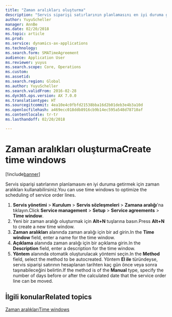 ```yaml
---
title: "Zaman aralıkları oluşturma"
description: "Servis siparişi satırlarının planlamasını en iyi duruma getirmek için zaman aralıkları kullanabilirsiniz."
author: YuyuScheller
manager: AnnBe
ms.date: 02/20/2018
ms.topic: article
ms.prod: 
ms.service: dynamics-ax-applications
ms.technology: 
ms.search.form: SMATimeAgreement
audience: Application User
ms.reviewer: yuyus
ms.search.scope: Core, Operations
ms.custom: 
ms.assetid: 
ms.search.region: Global
ms.author: YuyuScheller
ms.search.validFrom: 2016-02-28
ms.dyn365.ops.version: AX 7.0.0
ms.translationtype: HT
ms.sourcegitcommit: 4ea10e4c0fbfd21538bba16d2b01deb3e4b3a10d
ms.openlocfilehash: a469ecc018ddb8916cb9b14ec595a548d78710af
ms.contentlocale: tr-tr
ms.lasthandoff: 02/20/2018

---
```


# <a name="create-time-windows"></a><span data-ttu-id="60f5b-103">Zaman aralıkları oluşturma</span><span class="sxs-lookup"><span data-stu-id="60f5b-103">Create time windows</span></span>   

[!include[banner](../includes/banner.md)]

<span data-ttu-id="60f5b-104">Servis siparişi satırlarının planlamasını en iyi duruma getirmek için zaman aralıkları kullanabilirsiniz.</span><span class="sxs-lookup"><span data-stu-id="60f5b-104">You can use time windows to optimize the scheduling of service order lines.</span></span>

1. <span data-ttu-id="60f5b-105">**Servis yönetimi** \> **Kurulum** \> **Servis sözleşmeleri** \> **Zamana aralığı**'na tıklayın.</span><span class="sxs-lookup"><span data-stu-id="60f5b-105">Click **Service management** \> **Setup** \> **Service agreements** \> **Time window**.</span></span>
2. <span data-ttu-id="60f5b-106">Yeni bir zaman aralığı oluşturmak için **Alt+N** tuşlarına basın.</span><span class="sxs-lookup"><span data-stu-id="60f5b-106">Press **Alt+N** to create a new time window.</span></span>
3. <span data-ttu-id="60f5b-107">**Zaman aralıkları** alanında zaman aralığı için bir ad girin.</span><span class="sxs-lookup"><span data-stu-id="60f5b-107">In the **Time window** field, enter a name for the time window.</span></span>
4. <span data-ttu-id="60f5b-108">**Açıklama** alanında zaman aralığı için bir açıklama girin.</span><span class="sxs-lookup"><span data-stu-id="60f5b-108">In the **Description** field, enter a description for the time window.</span></span>
5. <span data-ttu-id="60f5b-109">**Yöntem** alanında otomatik oluşturulacak yöntemi seçin.</span><span class="sxs-lookup"><span data-stu-id="60f5b-109">In the **Method** field, select the method to be autocreated.</span></span> <span data-ttu-id="60f5b-110">Yöntem **El ile** türündeyse, servis siparişi satırının hesaplanan tarihten kaç gün önce veya sonra taşınabileceğini belirtin.</span><span class="sxs-lookup"><span data-stu-id="60f5b-110">If the method is of the **Manual** type, specify the number of days before or after the calculated date that the service order line can be moved.</span></span>

## <a name="related-topics"></a><span data-ttu-id="60f5b-111">İlgili konular</span><span class="sxs-lookup"><span data-stu-id="60f5b-111">Related topics</span></span>

[<span data-ttu-id="60f5b-112">Zaman aralıkları</span><span class="sxs-lookup"><span data-stu-id="60f5b-112">Time windows</span></span>](time-windows.md)

